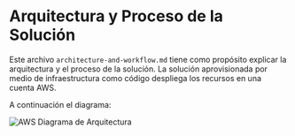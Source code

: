 # Arquitectura y Proceso de la Solución

Este archivo `architecture-and-workflow.md` tiene como propósito explicar la arquitectura y el proceso de la solución.
La solución aprovisionada por medio de infraestructura como código despliega los recursos en una cuenta AWS.

A continuación el diagrama:

![AWS Diagrama de Arquitectura](https://github.com/josdagaro/ml-challenge-iac/blob/ft/dev/docs/ml-challenge-aws.drawio.png)
